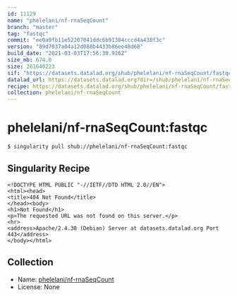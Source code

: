 ```yaml
---
id: 11129
name: "phelelani/nf-rnaSeqCount"
branch: "master"
tag: "fastqc"
commit: "ee0a9fb11e52207041ddc6b91384cccd4a438f3c"
version: "89d7037a04a12d088b4433b86ee48d68"
build_date: "2021-03-03T17:56:30.926Z"
size_mb: 674.0
size: 261640223
sif: "https://datasets.datalad.org/shub/phelelani/nf-rnaSeqCount/fastqc/2021-03-03-ee0a9fb1-89d7037a/89d7037a04a12d088b4433b86ee48d68.sif"
datalad_url: https://datasets.datalad.org?dir=/shub/phelelani/nf-rnaSeqCount/fastqc/2021-03-03-ee0a9fb1-89d7037a/
recipe: https://datasets.datalad.org/shub/phelelani/nf-rnaSeqCount/fastqc/2021-03-03-ee0a9fb1-89d7037a/Singularity
collection: phelelani/nf-rnaSeqCount
---
```


# phelelani/nf-rnaSeqCount:fastqc

```bash
$ singularity pull shub://phelelani/nf-rnaSeqCount:fastqc
```

## Singularity Recipe

```singularity
<!DOCTYPE HTML PUBLIC "-//IETF//DTD HTML 2.0//EN">
<html><head>
<title>404 Not Found</title>
</head><body>
<h1>Not Found</h1>
<p>The requested URL was not found on this server.</p>
<hr>
<address>Apache/2.4.38 (Debian) Server at datasets.datalad.org Port 443</address>
</body></html>
```

## Collection

 - Name: [phelelani/nf-rnaSeqCount](https://github.com/phelelani/nf-rnaSeqCount)
 - License: None

